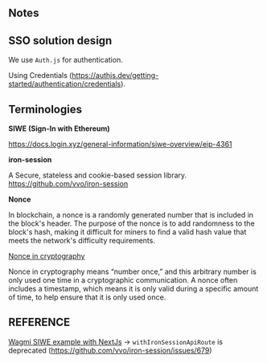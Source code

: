 ## Notes

## SSO solution design

We use `Auth.js` for authentication.

Using Credentials (https://authjs.dev/getting-started/authentication/credentials).

## Terminologies

**SIWE (Sign-In with Ethereum)**

https://docs.login.xyz/general-information/siwe-overview/eip-4361

**iron-session**

A Secure, stateless and cookie-based session library. https://github.com/vvo/iron-session

**Nonce**

In blockchain, a nonce is a randomly generated number that is included in the block's header. The purpose of the nonce is to add randomness to the block's hash, making it difficult for miners to find a valid hash value that meets the network's difficulty requirements.

[Nonce in cryptography](https://en.wikipedia.org/wiki/Cryptographic_nonce)

Nonce in cryptography means “number once,” and this arbitrary number is only used one time in a cryptographic communication. A nonce often includes a timestamp, which means it is only valid during a specific amount of time, to help ensure that it is only used once.

## REFERENCE

[Wagmi SIWE example with NextJs](https://1.x.wagmi.sh/examples/sign-in-with-ethereum) -> `withIronSessionApiRoute` is deprecated (https://github.com/vvo/iron-session/issues/679)
